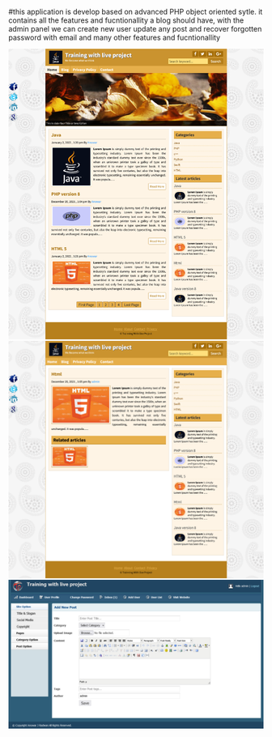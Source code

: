 #this application is develop based on advanced PHP object oriented sytle. it contains all the features and fucntionallity a blog should have, with the admin panel we can create new user update any post and recover forgotten password with email and many other features and fucntionallity


![CHEESE](images/ss-1.png)
![CHEESE](images/ss-2.png)
![CHEESE](images/ss-3.png)
